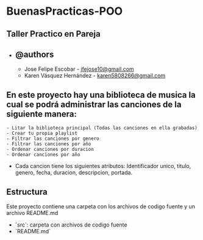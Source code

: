 # BuenasPracticas-POO
## Taller Practico en Pareja
* ## @authors
    * Jose Felipe Escobar - jfejose10@gmail.com
    * Karen Vásquez Hernández - karen5808266@gmail.com

## En este proyecto hay una biblioteca de musica la cual se podrá administrar las canciones de la siguiente manera:
    - Litar la biblioteca principal (Todas las canciones en ella grabadas)
    - Crear tu propia playlist
    - Filtrar las canciones por genero
    - Filtrar las canciones por año
    - Ordenar canciones por duracion 
    - Ordenar canciones por año
* Cada cancion tiene los siguientes atributos: Identificador unico, titulo, genero, fecha, duracion, descripcion, portada.

## Estructura
Este proyecto contiene una carpeta con los archivos de codigo fuente y un archivo README.md
- ´src´: carpeta con archivos de codigo fuente
- ´README.md´
